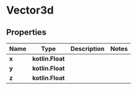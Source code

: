 
# Vector3d

## Properties
Name | Type | Description | Notes
------------ | ------------- | ------------- | -------------
**x** | **kotlin.Float** |  | 
**y** | **kotlin.Float** |  | 
**z** | **kotlin.Float** |  | 



